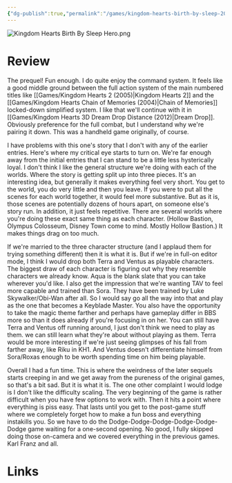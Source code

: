 ```yaml
---
{"dg-publish":true,"permalink":"/games/kingdom-hearts-birth-by-sleep-2010/","tags":["streamed"],"created":"2024-07-08","updated":"2024-09-19"}
---
```



![Kingdom Hearts Birth By Sleep Hero.png](/img/user/Attachments/Kingdom%20Hearts%20Birth%20By%20Sleep%20Hero.png)

# Review

The prequel! Fun enough. I do quite enjoy the command system. It feels like a good middle ground between the full action system of the main numbered titles like [[Games/Kingdom Hearts 2 (2005)\|Kingdom Hearts 2]] and the [[Games/Kingdom Hearts Chain of Memories (2004)\|Chain of Memories]] locked-down simplified system. I like that we'll continue with it in [[Games/Kingdom Hearts 3D Dream Drop Distance (2012)\|Dream Drop]]. Obviously preference for the full combat, but I understand why we're pairing it down. This was a handheld game originally, of course.

I have problems with this one's story that I don't with any of the earlier entries. Here's where my critical eye starts to turn on. We're far enough away from the initial entries that I can stand to be a little less hysterically loyal. I don't think I like the general structure we're doing with each of the worlds. Where the story is getting split up into three pieces. It's an interesting idea, but generally it makes everything feel very short. You get to the world, you do very little and then you leave. If you were to put all the scenes for each world together, it would feel more substantive. But as it is, those scenes are potentially dozens of hours apart, on someone else's story run. In addition, it just feels repetitive. There are several worlds where you're doing these exact same thing as each character. (Hollow Bastion, Olympus Colosseum, Disney Town come to mind. Mostly Hollow Bastion.) It makes things drag on too much.

If we're married to the three character structure (and I applaud them for trying something different) then it is what it is. But if we're in full-on editor mode, I think I would drop both Terra and Ventus as playable characters. The biggest draw of each character is figuring out why they resemble characters we already know. Aqua is the blank slate that you can take wherever you'd like. I also get the impression that we're wanting TAV to feel more capable and trained than Sora. They have been trained by Luke Skywalker/Obi-Wan after all. So I would say go all the way into that and play as the one that becomes a Keyblade Master. You also have the opportunity to take the magic theme farther and perhaps have gameplay differ in BBS more so than it does already if you're focusing in on her. You can still have Terra and Ventus off running around, I just don't think we need to play as them. we can still learn what they're about without playing as them. Terra would be more interesting if we're just seeing glimpses of his fall from farther away, like Riku in KH1. And Ventus doesn't differentiate himself from Sora/Roxas enough to be worth spending time on him being playable.

Overall I had a fun time. This is where the weirdness of the later sequels starts creeping in and we get away from the pureness of the original games, so that's a bit sad. But it is what it is. The one other complaint I would lodge is I don't like the difficulty scaling. The very beginning of the game is rather difficult when you have few options to work with. Then it hits a point where everything is piss easy. That lasts until you get to the post-game stuff where we completely forget how to make a fun boss and everything instakills you. So we have to do the Dodge-Dodge-Dodge-Dodge-Dodge-Dodge game waiting for a one-second opening. No good, I fully skipped doing those on-camera and we covered everything in the previous games. Karl Franz and all.

# Links
